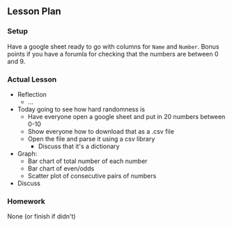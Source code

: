 ## Lesson Plan

### Setup

Have a google sheet ready to go with columns for `Name` and `Number`. Bonus
points if you have a forumla for checking that the numbers are between 0 and 9.

### Actual Lesson

- Reflection
    - ...
- Today going to see how hard randomness is
    - Have everyone open a google sheet and put in 20 numbers between 0-10
    - Show everyone how to download that as a .csv file
    - Open the file and parse it using a csv library
        - Discuss that it's a dictionary
- Graph:
    - Bar chart of total number of each number
    - Bar chart of even/odds
    - Scatter plot of consecutive pairs of numbers
- Discuss

### Homework

None (or finish if didn't)


